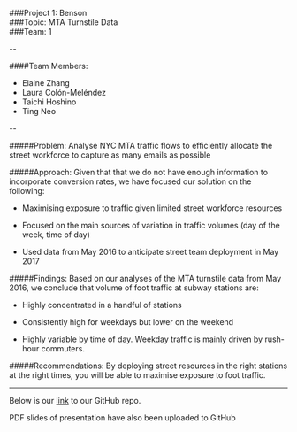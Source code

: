 ###Project 1:  Benson  
###Topic:      MTA Turnstile Data  
###Team:       1  

--

####Team Members:
 * Elaine Zhang
 * Laura Colón-Meléndez
 * Taichi Hoshino
 * Ting Neo
 
--

#####Problem:
Analyse NYC MTA traffic flows to efficiently allocate the street workforce to capture as many emails as possible

#####Approach:
Given that that we do not have enough information to incorporate conversion rates, we have focused our solution on the following:       

- Maximising exposure to traffic given limited street workforce resources

- Focused on the main sources of variation in traffic volumes (day of the week, time of day)

- Used data from May 2016 to anticipate street team deployment in May 2017

#####Findings:
Based on our analyses of the MTA turnstile data from May 2016, we conclude that volume of foot traffic at subway stations are:

- Highly concentrated in a handful of stations

- Consistently high for weekdays but lower on the weekend

- Highly variable by time of day. Weekday traffic is mainly driven by rush-hour commuters.

#####Recommendations:
By deploying street resources in the right stations at the right times, you will be able to maximise exposure to foot traffic. 





---

Below is our [link](https://github.com/neokt/mta-turnstile) to our GitHub repo.  


PDF slides of presentation have also been uploaded to GitHub
